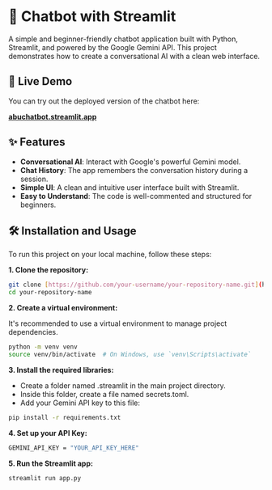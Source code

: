 # 🤖 Chatbot with Streamlit

A simple and beginner-friendly chatbot application built with Python, Streamlit, and powered by the Google Gemini API. This project demonstrates how to create a conversational AI with a clean web interface.

## 🚀 Live Demo

You can try out the deployed version of the chatbot here:

**[abuchatbot.streamlit.app](https://abuchatbot.streamlit.app/)**

## ✨ Features

- **Conversational AI**: Interact with Google's powerful Gemini model.
- **Chat History**: The app remembers the conversation history during a session.
- **Simple UI**: A clean and intuitive user interface built with Streamlit.
- **Easy to Understand**: The code is well-commented and structured for beginners.

## 🛠️ Installation and Usage

To run this project on your local machine, follow these steps:

**1. Clone the repository:**
```bash
git clone [https://github.com/your-username/your-repository-name.git](https://github.com/your-username/your-repository-name.git)
cd your-repository-name
```

**2. Create a virtual environment:**

It's recommended to use a virtual environment to manage project dependencies.

```bash
python -m venv venv
source venv/bin/activate  # On Windows, use `venv\Scripts\activate`
```

**3. Install the required libraries:**
- Create a folder named .streamlit in the main project directory.
- Inside this folder, create a file named secrets.toml.
- Add your Gemini API key to this file:
```bash
pip install -r requirements.txt
```

**4. Set up your API Key:**
```bash
GEMINI_API_KEY = "YOUR_API_KEY_HERE"
```

**5. Run the Streamlit app:**
```bash
streamlit run app.py
```